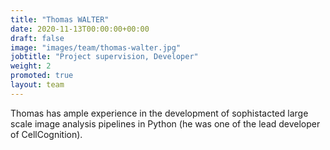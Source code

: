 ```yaml
---
title: "Thomas WALTER"
date: 2020-11-13T00:00:00+00:00
draft: false
image: "images/team/thomas-walter.jpg"
jobtitle: "Project supervision, Developer"
weight: 2
promoted: true
layout: team
---
```


Thomas has ample experience in the development of sophistacted large scale image analysis pipelines in Python (he was one of the lead developer of CellCognition).
